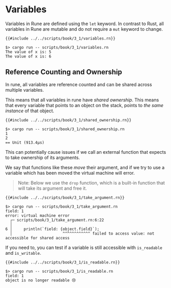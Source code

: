 # Variables

Variables in Rune are defined using the `let` keyword.
In contrast to Rust, all variables in Rune are mutable and do not require a
`mut` keyword to change.

```rust,noplaypen
{{#include ../../scripts/book/3_1/variables.rn}}
```

```text
$> cargo run -- scripts/book/3_1/variables.rn
The value of x is: 5
The value of x is: 6
```

## Reference Counting and Ownership

In rune, all variables are reference counted and can be shared across multiple
variables.

This means that all variables in rune have *shared ownership*.
This means that every variable that points to an object on the stack, points to
*the same instance* of that object.

```rust,noplaypen
{{#include ../../scripts/book/3_1/shared_ownership.rn}}
```

```text
$> cargo run -- scripts/book/3_1/shared_ownership.rn
1
2
== Unit (913.4µs)
```

This can potentially cause issues if we call an external function that expects
to take ownership of its arguments.

We say that functions like these *move* their argument, and if we try to use a
variable which has been moved the virtual machine will error.

> Note: Below we use the `drop` function, which is a built-in function that will
> take its argument and free it.

```rust,noplaypen
{{#include ../../scripts/book/3_1/take_argument.rn}}
```

```text
$> cargo run -- scripts/book/3_1/take_argument.rn
field: 1
error: virtual machine error
  ┌─ scripts/book/3_1/take_argument.rn:6:22
  │
6 │     println(`field: {object.field}`);
  │                      ^^^^^^^^^^^^ failed to access value: not accessible for shared access

```

If you need to, you can test if a variable is still accessible with
`is_readable` and `is_writable`.

```rust,noplaypen
{{#include ../../scripts/book/3_1/is_readable.rn}}
```

```text
$> cargo run -- scripts/book/3_1/is_readable.rn
field: 1
object is no longer readable 😢
```